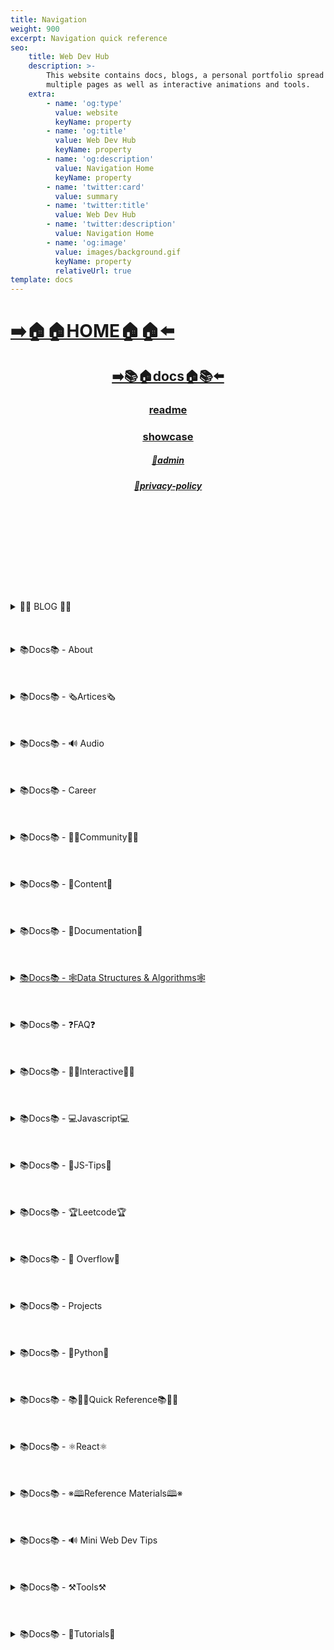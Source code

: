 ```yaml
---
title: Navigation
weight: 900
excerpt: Navigation quick reference
seo:
    title: Web Dev Hub
    description: >-
        This website contains docs, blogs, a personal portfolio spread out across
        multiple pages as well as interactive animations and tools.
    extra:
        - name: 'og:type'
          value: website
          keyName: property
        - name: 'og:title'
          value: Web Dev Hub
          keyName: property
        - name: 'og:description'
          value: Navigation Home
          keyName: property
        - name: 'twitter:card'
          value: summary
        - name: 'twitter:title'
          value: Web Dev Hub
        - name: 'twitter:description'
          value: Navigation Home
        - name: 'og:image'
          value: images/background.gif
          keyName: property
          relativeUrl: true
template: docs
---
```



# [**➡️🏠🏠HOME🏠🏠⬅️**](https://stackbit-clone.netlify.app/)

<center>

## [**<ins>➡️📚🏠docs🏠📚⬅️</ins>**](https://stackbit-clone.netlify.app/docs)

### [**readme</ins>**](https://stackbit-clone.netlify.app/readme)

### [**<ins>showcase</ins>**](https://stackbit-clone.netlify.app/showcase)

##### [**<ins>🔏admin</ins>**](https://stackbit-clone.netlify.app/admin)

##### [**<ins>🔏privacy-policy</ins>**](https://stackbit-clone.netlify.app/privacy-policy)

</center>

<br>
<br>
<br>
<br>
<br>
<br>
<br>
<br>
<br>

<details>

<summary> 📰📰 BLOG 📰📰 </h6>
</summary>

##### [**<ins>Blog Article List</ins>**](https://stackbit-clone.netlify.app/blog)

-   [📰blog📰](https://stackbit-clone.netlify.app/blog/web-scraping)
    - [📰300-react-questions](https://stackbit-clone.netlify.app/blog/300-react-questions)
- [📰adding-css-to-your-html](https://stackbit-clone.netlify.app/blog/adding-css-to-your-html)
- [📰awesome-graphql](https://stackbit-clone.netlify.app/blog/awesome-graphql)
- [📰big-o-complexity](https://stackbit-clone.netlify.app/blog/big-o-complexity)
- [📰blog-archive](https://stackbit-clone.netlify.app/blog/blog-archive)
- [📰data-structures](https://stackbit-clone.netlify.app/blog/data-structures)
- [📰data-structures-algorithms-resources](https://stackbit-clone.netlify.app/blog/data-structures-algorithms-resources)
- [📰expressjs-apis](https://stackbit-clone.netlify.app/blog/expressjs-apis)
- [📰flow-control-in-python](https://stackbit-clone.netlify.app/blog/flow-control-in-python)
- [📰functions-in-python](https://stackbit-clone.netlify.app/blog/functions-in-python)
- [📰git-gateway](https://stackbit-clone.netlify.app/blog/git-gateway)
- [📰hoisting](https://stackbit-clone.netlify.app/blog/hoisting)
- [📰interview-questions-js](https://stackbit-clone.netlify.app/blog/interview-questions-js)
- [📰interview-questions-js-p2](https://stackbit-clone.netlify.app/blog/interview-questions-js-p2)
- [📰interview-questions-js-p3](https://stackbit-clone.netlify.app/blog/interview-questions-js-p3)
- [📰netlify-cms](https://stackbit-clone.netlify.app/blog/netlify-cms)
- [📰platform-docs](https://stackbit-clone.netlify.app/blog/platform-docs)
- [📰psql-cheat-sheet](https://stackbit-clone.netlify.app/blog/psql-cheat-sheet)
- [📰python-for-js-dev](https://stackbit-clone.netlify.app/blog/python-for-js-dev)
- [📰python-resources](https://stackbit-clone.netlify.app/blog/python-resources)
- [📰vs-code-extensions](https://stackbit-clone.netlify.app/blog/vs-code-extensions)
- [📰web-dev-trends](https://stackbit-clone.netlify.app/blog/web-dev-trends)
- [📰web-scraping](https://stackbit-clone.netlify.app/blog/web-scraping)

</details>

<br>
<br>
<br>

<details>

<summary>📚Docs📚 - About</summary>

-   [📚docs📚/about](https://stackbit-clone.netlify.app/docs/about)
    -   [📚docs📚/about/README](https://stackbit-clone.netlify.app/docs/about/README)
    -   [📚docs📚/about/eng-portfolio](https://stackbit-clone.netlify.app/docs/about/eng-portfolio)
    -   [📚docs📚/about/intrests](https://stackbit-clone.netlify.app/docs/about/intrests)
    -   [📚docs📚/about/job-search](https://stackbit-clone.netlify.app/docs/about/job-search)
    -   [📚docs📚/about/resume](https://stackbit-clone.netlify.app/docs/about/resume)

</details>

<br>
<br>
<br>

<details>

<summary>📚Docs📚 - 🗞️Artices🗞️</summary>

-   [📚docs📚/🗞️articles🗞️](https://stackbit-clone.netlify.app/docs/articles)
    -   [📚docs📚/🗞️articles🗞️basic-web-dev](https://stackbit-clone.netlify.app/docs/articles/basic-web-dev)
    -   [📚docs📚/🗞️articles🗞️buffers](https://stackbit-clone.netlify.app/docs/articles/buffers)
    -   [📚docs📚/🗞️articles🗞️common-modules](https://stackbit-clone.netlify.app/docs/articles/common-modules)
    -   [📚docs📚/🗞️articles🗞️dev-dep](https://stackbit-clone.netlify.app/docs/articles/dev-dep)
    -   [📚docs📚/🗞️articles🗞️event-loop](https://stackbit-clone.netlify.app/docs/articles/event-loop)
    -   [📚docs📚/🗞️articles🗞️fs-module](https://stackbit-clone.netlify.app/docs/articles/fs-module)
    -   [📚docs📚/🗞️articles🗞️how-search-engines-work](https://stackbit-clone.netlify.app/docs/articles/how-search-engines-work)
    -   [📚docs📚/🗞️articles🗞️how-the-web-works](https://stackbit-clone.netlify.app/docs/articles/how-the-web-works)
    -   [📚docs📚/🗞️articles🗞️intro](https://stackbit-clone.netlify.app/docs/articles/intro)
    -   [📚docs📚/🗞️articles🗞️jamstack](https://stackbit-clone.netlify.app/docs/articles/jamstack)
    -   [📚docs📚/🗞️articles🗞️nextjs](https://stackbit-clone.netlify.app/docs/articles/nextjs)
    -   [📚docs📚/🗞️articles🗞️node-api-express](https://stackbit-clone.netlify.app/docs/articles/node-api-express)
    -   [📚docs📚/🗞️articles🗞️nodejs](https://stackbit-clone.netlify.app/docs/articles/nodejs)
    -   [📚docs📚/🗞️articles🗞️npm](https://stackbit-clone.netlify.app/docs/articles/npm)
    -   [📚docs📚/🗞️articles🗞️os-module](https://stackbit-clone.netlify.app/docs/articles/os-module)
    -   [📚docs📚/🗞️articles🗞️reading-files](https://stackbit-clone.netlify.app/docs/articles/reading-files)
    -   [📚docs📚/🗞️articles🗞️semantic](https://stackbit-clone.netlify.app/docs/articles/semantic)
    -   [📚docs📚/🗞️articles🗞️semantic-html](https://stackbit-clone.netlify.app/docs/articles/semantic-html)
    -   [📚docs📚/🗞️articles🗞️url](https://stackbit-clone.netlify.app/docs/articles/url)
    -   [📚docs📚/🗞️articles🗞️web-standards-checklist](https://stackbit-clone.netlify.app/docs/articles/web-standards-checklist)
    -   [📚docs📚/🗞️articles🗞️webdev-tools](https://stackbit-clone.netlify.app/docs/articles/webdev-tools)
    -   [📚docs📚/🗞️articles🗞️writing-files](https://stackbit-clone.netlify.app/docs/articles/writing-files)

</details>

<br>
<br>
<br>

<details>

<summary>📚Docs📚 - 🔊 Audio</summary>

-   [📚Docs - Audio🔊](https://stackbit-clone.netlify.app/docs/audio)
    -   [📚docs📚/audio/dfft](https://stackbit-clone.netlify.app/docs/audio/dfft)
    -   [📚docs📚/audio/discrete-fft](https://stackbit-clone.netlify.app/docs/audio/discrete-fft)
    -   [📚docs📚/audio/dtw-python-explained](https://stackbit-clone.netlify.app/docs/audio/dtw-python-explained)
    -   [📚docs📚/audio/dynamic-time-warping](https://stackbit-clone.netlify.app/docs/audio/dynamic-time-warping)
    -   [📚docs📚/audio/web-audio-api](https://stackbit-clone.netlify.app/docs/audio/web-audio-api)

</details>

<br>
<br>
<br>

<details>

<summary>📚Docs📚 -  Career </summary>

-   [📚docs📚/career](https://stackbit-clone.netlify.app/docs/career)
    -   [📚docs📚/career/dev-interview](https://stackbit-clone.netlify.app/docs/career/dev-interview)
    -   [📚docs📚/career/dos-and-donts](https://stackbit-clone.netlify.app/docs/career/dos-and-donts)
    -   [📚docs📚/career/job-boards](https://stackbit-clone.netlify.app/docs/career/job-boards)
    -   [📚docs📚/career/web-interview](https://stackbit-clone.netlify.app/docs/career/web-interview)
    -   [📚docs📚/career/web-interview2](https://stackbit-clone.netlify.app/docs/career/web-interview2)
    -   [📚docs📚/career/web-interview3](https://stackbit-clone.netlify.app/docs/career/web-interview3)
    -   [📚docs📚/career/web-interview4](https://stackbit-clone.netlify.app/docs/career/web-interview4)
    -   [📚docs📚/interview/job-search-nav](https://stackbit-clone.netlify.app/docs/interview/job-search-nav)
    -   [📚docs📚/interview/previous-concepts](https://stackbit-clone.netlify.app/docs/interview/previous-concepts)
    -   [📚docs📚/interview/review-concepts](https://stackbit-clone.netlify.app/docs/interview/review-concepts)

</details>

<br>
<br>
<br>

<details>

<summary>📚Docs📚 -  👫👫Community👫👫 </summary>

-   [📚docs📚/👫👫community👫👫](https://stackbit-clone.netlify.app/docs/community)
    -   [📚docs📚/community/an-open-letter-2-future-developers](https://stackbit-clone.netlify.app/docs/community/an-open-letter-2-future-developers)
    -   [📚docs📚/community/bookmarks](https://stackbit-clone.netlify.app/docs/community/bookmarks)
    -   [📚docs📚/community/video-chat](https://stackbit-clone.netlify.app/docs/community/video-chat)

</details>

<br>
<br>
<br>

<details>

<summary>📚Docs📚 - 💼Content💼</summary>

-   [📚docs📚/💼content💼](https://stackbit-clone.netlify.app/docs/content/)
    -   [📚docs📚/💼content💼/archive](https://stackbit-clone.netlify.app/docs/content/archive)
    -   [📚docs📚/💼content💼/gatsby-Queries-Mutations](https://stackbit-clone.netlify.app/docs/content/gatsby-Queries-Mutations)
    -   [📚docs📚/💼content💼/gists](https://stackbit-clone.netlify.app/docs/content/gists)
    -   [📚docs📚/💼content💼/history-api](https://stackbit-clone.netlify.app/docs/content/history-api)
    -   [📚docs📚/💼content💼/main-projects](https://stackbit-clone.netlify.app/docs/content/main-projects)
    -   [📚docs📚/💼content💼/trouble-shooting](https://stackbit-clone.netlify.app/docs/content/trouble-shooting)

</details>

<br>
<br>
<br>

<details>

<summary>📚Docs📚 - 📓Documentation📓</summary>

-   [📚docs📚/docs](https://stackbit-clone.netlify.app/docs/docs)
    -   [📚docs📚/docs/appendix](https://stackbit-clone.netlify.app/docs/docs/appendix)
    -   [📚docs📚/docs/art-of-command-line](https://stackbit-clone.netlify.app/docs/docs/art-of-command-line)
    -   [📚docs📚/docs/bash](https://stackbit-clone.netlify.app/docs/docs/bash)
    -   [📚docs📚/docs/css](https://stackbit-clone.netlify.app/docs/docs/css)
    -   [📚docs📚/docs/data-structures-docs](https://stackbit-clone.netlify.app/docs/docs/data-structures-docs)
    -   [📚docs📚/docs/es-6-features](https://stackbit-clone.netlify.app/docs/docs/es-6-features)
    -   [📚docs📚/docs/git-reference](https://stackbit-clone.netlify.app/docs/docs/git-reference)
    -   [📚docs📚/docs/git-repos](https://stackbit-clone.netlify.app/docs/docs/git-repos)
    -   [📚docs📚/docs/glossary](https://stackbit-clone.netlify.app/docs/docs/glossary)
    -   [📚docs📚/docs/html-tags](https://stackbit-clone.netlify.app/docs/docs/html-tags)
    -   [📚docs📚/docs/markdown](https://stackbit-clone.netlify.app/docs/docs/markdown)
    -   [📚docs📚/docs/no-whiteboarding](https://stackbit-clone.netlify.app/docs/docs/no-whiteboarding)
    -   [📚docs📚/docs/node-docs-complete](https://stackbit-clone.netlify.app/docs/docs/node-docs-complete)
    -   [📚docs📚/docs/regex-in-js](https://stackbit-clone.netlify.app/docs/docs/regex-in-js)
    -   [📚docs📚/docs/sitemap](https://stackbit-clone.netlify.app/docs/docs/sitemap)
    -   [📚docs📚/docs/snippets](https://stackbit-clone.netlify.app/docs/docs/snippets)

</details>

<br>
<br>
<br>

<details>

<summary>
 <ins>📚Docs📚 - 🕸Data Structures & Algorithms🕸</summary>

-   [📚docs📚/🕸ds-algo🕸](https://stackbit-clone.netlify.app/docs/ds-algo)
    -   [📚docs📚/🕸ds-algo🕸/big-o](https://stackbit-clone.netlify.app/docs/ds-algo/big-o)
    -   [📚docs📚/🕸ds-algo🕸/ds-algo-interview](https://stackbit-clone.netlify.app/docs/ds-algo/ds-algo-interview)
    -   [📚docs📚/🕸ds-algo🕸/ds-overview](https://stackbit-clone.netlify.app/docs/ds-algo/ds-overview)

</details>

<br>
<br>
<br>

<details>

<summary>📚Docs📚 - ❓FAQ❓</summary>

-   [📚docs📚/faq](https://stackbit-clone.netlify.app/docs/faq)
    -   [📚docs📚/❓faq❓/contact](https://stackbit-clone.netlify.app/docs/faq/contact)
    -   [📚docs📚/❓faq❓/plug-ins](https://stackbit-clone.netlify.app/docs/faq/plug-ins)

</details>

<br>
<br>
<br>

<details>

<summary>📚Docs📚 - 🧑‍🔬Interactive🧑‍🔬 </summary>

-   [📚docs📚/interact](https://stackbit-clone.netlify.app/docs/interact)
    -   [📚docs📚/🧑‍🔬interact🧑‍🔬/callstack-visual](https://stackbit-clone.netlify.app/docs/interact/callstack-visual)
    -   [📚docs📚/🧑‍🔬interact🧑‍🔬/clock](https://stackbit-clone.netlify.app/docs/interact/clock)
    -   [📚docs📚/🧑‍🔬interact🧑‍🔬/jupyter-notebooks](https://stackbit-clone.netlify.app/docs/interact/jupyter-notebooks)
    -   [📚docs📚/🧑‍🔬interact🧑‍🔬/other-sites](https://stackbit-clone.netlify.app/docs/interact/other-sites)
    -   [📚docs📚/🧑‍🔬interact🧑‍🔬/video-chat](https://stackbit-clone.netlify.app/docs/interact/video-chat)

</details>

<br>
<br>
<br>

<details>

<summary>📚Docs📚 - 💻Javascript💻</summary>

-   [📚docs📚/💻javascript💻](https://stackbit-clone.netlify.app/docs/javascript)
    -   [📚docs📚/💻javascript💻/arrow-functions](https://stackbit-clone.netlify.app/docs/javascript/arrow-functions)
    -   [📚docs📚/💻javascript💻/asyncjs](https://stackbit-clone.netlify.app/docs/javascript/asyncjs)
    -   [📚docs📚/💻javascript💻/await-keyword](https://stackbit-clone.netlify.app/docs/javascript/await-keyword)
    -   [📚docs📚/💻javascript💻/bigo](https://stackbit-clone.netlify.app/docs/javascript/bigo)
    -   [📚docs📚/💻javascript💻/clean-code](https://stackbit-clone.netlify.app/docs/javascript/clean-code)
    -   [📚docs📚/💻javascript💻/constructor-functions](https://stackbit-clone.netlify.app/docs/javascript/constructor-functions)
    -   [📚docs📚/💻javascript💻/cs-basics-in-js](https://stackbit-clone.netlify.app/docs/javascript/cs-basics-in-js)
    -   [📚docs📚/💻javascript💻/for-loops](https://stackbit-clone.netlify.app/docs/javascript/for-loops)
    -   [📚docs📚/💻javascript💻/part2-pojo](https://stackbit-clone.netlify.app/docs/javascript/part2-pojo)
    -   [📚docs📚/💻javascript💻/promises](https://stackbit-clone.netlify.app/docs/javascript/promises)
    -   [📚docs📚/💻javascript💻/review](https://stackbit-clone.netlify.app/docs/javascript/review)
    -   [📚docs📚/💻javascript💻/this-is-about-this](https://stackbit-clone.netlify.app/docs/javascript/this-is-about-this)

</details>

<br>
<br>
<br>

<details>

<summary>📚Docs📚 -  💸JS-Tips💸</summary>

-   [📚docs📚/💸js-tips💸](https://stackbit-clone.netlify.app/docs/js-tips)
    -   [📚docs📚/💸js-tips💸/abs](https://stackbit-clone.netlify.app/docs/js-tips/abs)
    -   [📚docs📚/💸js-tips💸/acos](https://stackbit-clone.netlify.app/docs/js-tips/acos)
    -   [📚docs📚/💸js-tips💸/acosh](https://stackbit-clone.netlify.app/docs/js-tips/acosh)
    -   [📚docs📚/💸js-tips💸/addition](https://stackbit-clone.netlify.app/docs/js-tips/addition)
    -   [📚docs📚/💸js-tips💸/all](https://stackbit-clone.netlify.app/docs/js-tips/all)
    -   [📚docs📚/💸js-tips💸/allsettled](https://stackbit-clone.netlify.app/docs/js-tips/allsettled)
    -   [📚docs📚/💸js-tips💸/any](https://stackbit-clone.netlify.app/docs/js-tips/any)
    -   [📚docs📚/💸js-tips💸/array](https://stackbit-clone.netlify.app/docs/js-tips/array)
    -   [📚docs📚/💸js-tips💸/array-methods](https://stackbit-clone.netlify.app/docs/js-tips/array-methods)
    -   [📚docs📚/💸js-tips💸/arrow_functions](https://stackbit-clone.netlify.app/docs/js-tips/arrow_functions)
    -   [📚docs📚/💸js-tips💸/async_function](https://stackbit-clone.netlify.app/docs/js-tips/async_function)
    -   [📚docs📚/💸js-tips💸/bad_radix](https://stackbit-clone.netlify.app/docs/js-tips/bad_radix)
    -   [📚docs📚/💸js-tips💸/bind](https://stackbit-clone.netlify.app/docs/js-tips/bind)
    -   [📚docs📚/💸js-tips💸/classes](https://stackbit-clone.netlify.app/docs/js-tips/classes)
    -   [📚docs📚/💸js-tips💸/concat](https://stackbit-clone.netlify.app/docs/js-tips/concat)
    -   [📚docs📚/💸js-tips💸/conditional_operator](https://stackbit-clone.netlify.app/docs/js-tips/conditional_operator)
    -   [📚docs📚/💸js-tips💸/const](https://stackbit-clone.netlify.app/docs/js-tips/const)
    -   [📚docs📚/💸js-tips💸/create](https://stackbit-clone.netlify.app/docs/js-tips/create)
    -   [📚docs📚/💸js-tips💸/date](https://stackbit-clone.netlify.app/docs/js-tips/date)
    -   [📚docs📚/💸js-tips💸/eval](https://stackbit-clone.netlify.app/docs/js-tips/eval)
    -   [📚docs📚/💸js-tips💸/every](https://stackbit-clone.netlify.app/docs/js-tips/every)
    -   [📚docs📚/💸js-tips💸/filter](https://stackbit-clone.netlify.app/docs/js-tips/filter)
    -   [📚docs📚/💸js-tips💸/for...of](https://stackbit-clone.netlify.app/docs/js-tips/for...of)
    -   [📚docs📚/💸js-tips💸/foreach](https://stackbit-clone.netlify.app/docs/js-tips/foreach)
    -   [📚docs📚/💸js-tips💸/functions](https://stackbit-clone.netlify.app/docs/js-tips/functions)
    -   [📚docs📚/💸js-tips💸/import](https://stackbit-clone.netlify.app/docs/js-tips/import)
    -   [📚docs📚/💸js-tips💸/insert-into-array](https://stackbit-clone.netlify.app/docs/js-tips/insert-into-array)
    -   [📚docs📚/💸js-tips💸/map](https://stackbit-clone.netlify.app/docs/js-tips/map)
    -   [📚docs📚/💸js-tips💸/object](https://stackbit-clone.netlify.app/docs/js-tips/object)
    -   [📚docs📚/💸js-tips💸/reduce](https://stackbit-clone.netlify.app/docs/js-tips/reduce)
    -   [📚docs📚/💸js-tips💸/regexp](https://stackbit-clone.netlify.app/docs/js-tips/regexp)
    -   [📚docs📚/💸js-tips💸/sort](https://stackbit-clone.netlify.app/docs/js-tips/sort)
    -   [📚docs📚/💸js-tips💸/sorting-strings](https://stackbit-clone.netlify.app/docs/js-tips/sorting-strings)
    -   [📚docs📚/💸js-tips💸/string](https://stackbit-clone.netlify.app/docs/js-tips/string)
    -   [📚docs📚/💸js-tips💸/this](https://stackbit-clone.netlify.app/docs/js-tips/this)
    -   [📚docs📚/💸js-tips💸/var](https://stackbit-clone.netlify.app/docs/js-tips/var)

</details>

<br>
<br>
<br>

<details>

<summary>📚Docs📚 - 🏆Leetcode🏆 </summary>

-   [📚docs📚/🏆leetcode🏆](https://stackbit-clone.netlify.app/docs/leetcode)
    -   [📚docs📚/🏆leetcode🏆/ContaineWitMosWater](https://stackbit-clone.netlify.app/docs/leetcode/ContaineWitMosWater)
    -   [📚docs📚/🏆leetcode🏆/DividTwIntegers](https://stackbit-clone.netlify.app/docs/leetcode/DividTwIntegers)
    -   [📚docs📚/🏆leetcode🏆/GeneratParentheses](https://stackbit-clone.netlify.app/docs/leetcode/GeneratParentheses)
    -   [📚docs📚/🏆leetcode🏆/LetteCombinationoPhonNumber](https://stackbit-clone.netlify.app/docs/leetcode/LetteCombinationoPhonNumber)
    -   [📚docs📚/🏆leetcode🏆/LongesCommoPrefix](https://stackbit-clone.netlify.app/docs/leetcode/LongesCommoPrefix)
    -   [📚docs📚/🏆leetcode🏆/MediaoTwSorteArrays](https://stackbit-clone.netlify.app/docs/leetcode/MediaoTwSorteArrays)
    -   [📚docs📚/🏆leetcode🏆/NexPermutation](https://stackbit-clone.netlify.app/docs/leetcode/NexPermutation)
    -   [📚docs📚/🏆leetcode🏆/PalindromNumber](https://stackbit-clone.netlify.app/docs/leetcode/PalindromNumber)
    -   [📚docs📚/🏆leetcode🏆/RegulaExpressioMatching](https://stackbit-clone.netlify.app/docs/leetcode/RegulaExpressioMatching)
    -   [📚docs📚/🏆leetcode🏆/RemovDuplicatefroSorteArray](https://stackbit-clone.netlify.app/docs/leetcode/RemovDuplicatefroSorteArray)
    -   [📚docs📚/🏆leetcode🏆/RemovNtNodFroEnoList](https://stackbit-clone.netlify.app/docs/leetcode/RemovNtNodFroEnoList)
    -   [📚docs📚/🏆leetcode🏆/RomatInteger](https://stackbit-clone.netlify.app/docs/leetcode/RomatInteger)
    -   [📚docs📚/🏆leetcode🏆/SearciRotateSorteArray](https://stackbit-clone.netlify.app/docs/leetcode/SearciRotateSorteArray)
    -   [📚docs📚/🏆leetcode🏆/StrintIntege(atoi)](<https://stackbit-clone.netlify.app/docs/leetcode/StrintIntege(atoi)>)
    -   [📚docs📚/🏆leetcode🏆/ValiParentheses](https://stackbit-clone.netlify.app/docs/leetcode/ValiParentheses)
    -   [📚docs📚/🏆leetcode🏆/ZigZaConversion](https://stackbit-clone.netlify.app/docs/leetcode/ZigZaConversion)

</details>

<br>
<br>
<br>

<details>

<summary>📚Docs📚 -  🌊 Overflow🌊     </summary>

-   [📚docs📚/🌊overflow🌊](https://stackbit-clone.netlify.app/docs/overflow)
    -   [📚docs📚/🌊overflow🌊/html-spec](https://stackbit-clone.netlify.app/docs/overflow/html-spec)
    -   [📚docs📚/🌊overflow🌊/http](https://stackbit-clone.netlify.app/docs/overflow/http)
    -   [📚docs📚/🌊overflow🌊/install](https://stackbit-clone.netlify.app/docs/overflow/install)
    -   [📚docs📚/🌊overflow🌊/modules](https://stackbit-clone.netlify.app/docs/overflow/modules)
    -   [📚docs📚/🌊overflow🌊/node-cli-args](https://stackbit-clone.netlify.app/docs/overflow/node-cli-args)
    -   [📚docs📚/🌊overflow🌊/node-js-language](https://stackbit-clone.netlify.app/docs/overflow/node-js-language)
    -   [📚docs📚/🌊overflow🌊/node-package-manager](https://stackbit-clone.netlify.app/docs/overflow/node-package-manager)
    -   [📚docs📚/🌊overflow🌊/node-repl](https://stackbit-clone.netlify.app/docs/overflow/node-repl)
    -   [📚docs📚/🌊overflow🌊/node-run-cli](https://stackbit-clone.netlify.app/docs/overflow/node-run-cli)
    -   [📚docs📚/🌊overflow🌊/nodevsbrowser](https://stackbit-clone.netlify.app/docs/overflow/nodevsbrowser)
    -   [📚docs📚/🌊overflow🌊/understanding-firebase](https://stackbit-clone.netlify.app/docs/overflow/understanding-firebase)
    -   [📚docs📚/🌊overflow🌊/v8](https://stackbit-clone.netlify.app/docs/overflow/v8)

</details>

<br>
<br>
<br>

<details>

<summary>📚Docs📚 - Projects  </summary>

-   [📚docs📚/projects](https://stackbit-clone.netlify.app/docs/projects)
    -   [📚docs📚/projects/embeded-websites](https://stackbit-clone.netlify.app/docs/projects/embeded-websites)
    -   [📚docs📚/projects/list-of-projects](https://stackbit-clone.netlify.app/docs/projects/list-of-projects)
    -   [📚docs📚/projects/mini-projects](https://stackbit-clone.netlify.app/docs/projects/mini-projects)
    -   [📚docs📚/projects/mini-projects2](https://stackbit-clone.netlify.app/docs/projects/mini-projects2)
    -   [📚docs📚/projects/my-websites](https://stackbit-clone.netlify.app/docs/projects/my-websites)

</details>

<br>
<br>
<br>

<details>

<summary>📚Docs📚 - 🐍Python🐍  </summary>

-   [📚docs📚/🐍python🐍](https://stackbit-clone.netlify.app/docs/python)
    -   [📚docs📚/🐍python🐍/at-length](https://stackbit-clone.netlify.app/docs/python/at-length)
    -   [📚docs📚/🐍python🐍/cheat-sheet](https://stackbit-clone.netlify.app/docs/python/cheat-sheet)
    -   [📚docs📚/🐍python🐍/comprehensive-guide](https://stackbit-clone.netlify.app/docs/python/comprehensive-guide)
    -   [📚docs📚/🐍python🐍/examples](https://stackbit-clone.netlify.app/docs/python/examples)
    -   [📚docs📚/🐍python🐍/flow-control](https://stackbit-clone.netlify.app/docs/python/flow-control)
    -   [📚docs📚/🐍python🐍/functions](https://stackbit-clone.netlify.app/docs/python/functions)
    -   [📚docs📚/🐍python🐍/google-sheets-api](https://stackbit-clone.netlify.app/docs/python/google-sheets-api)
    -   [📚docs📚/🐍python🐍/python-ds](https://stackbit-clone.netlify.app/docs/python/python-ds)
    -   [📚docs📚/🐍python🐍/intro-for-js-devs](https://stackbit-clone.netlify.app/docs/python/intro-for-js-devs)
    -   [📚docs📚/🐍python🐍/python-quiz](https://stackbit-clone.netlify.app/docs/python/python-quiz)
    -   [📚docs📚/🐍python🐍/snippets](https://stackbit-clone.netlify.app/docs/python/snippets)

</details>

<br>
<br>
<br>

<details>

<summary>📚Docs📚 - 📚🏃‍♂️Quick Reference📚🏃‍♂️   </summary>

-   [📚docs📚/quick-ref](https://stackbit-clone.netlify.app/docs/quick-ref)
    -   [📚docs📚/🏃‍♂️📚quick-ref📚🏃‍♂️/Emmet](https://stackbit-clone.netlify.app/docs/quick-ref/Emmet)
    -   [📚docs📚/🏃‍♂️📚quick-ref📚🏃‍♂️/all-emojis](https://stackbit-clone.netlify.app/docs/quick-ref/all-emojis)
    -   [📚docs📚/🏃‍♂️📚quick-ref📚🏃‍♂️/create-react-app](https://stackbit-clone.netlify.app/docs/quick-ref/create-react-app)
    -   [📚docs📚/🏃‍♂️📚quick-ref📚🏃‍♂️/git-bash](https://stackbit-clone.netlify.app/docs/quick-ref/git-bash)
    -   [📚docs📚/🏃‍♂️📚quick-ref📚🏃‍♂️/git-tricks](https://stackbit-clone.netlify.app/docs/quick-ref/git-tricks)
    -   [📚docs📚/🏃‍♂️📚quick-ref📚🏃‍♂️/google-firebase](https://stackbit-clone.netlify.app/docs/quick-ref/google-firebase)
    -   [📚docs📚/🏃‍♂️📚quick-ref📚🏃‍♂️/heroku-error-codes](https://stackbit-clone.netlify.app/docs/quick-ref/heroku-error-codes)
    -   [📚docs📚/🏃‍♂️📚quick-ref📚🏃‍♂️/installation](https://stackbit-clone.netlify.app/docs/quick-ref/installation)
    -   [📚docs📚/🏃‍♂️📚quick-ref📚🏃‍♂️/markdown-dropdowns](https://stackbit-clone.netlify.app/docs/quick-ref/markdown-dropdowns)
    -   [📚docs📚/🏃‍♂️📚quick-ref📚🏃‍♂️/minifiction](https://stackbit-clone.netlify.app/docs/quick-ref/minifiction)
    -   [📚docs📚/🏃‍♂️📚quick-ref📚🏃‍♂️/new-repo-instructions](https://stackbit-clone.netlify.app/docs/quick-ref/new-repo-instructions)
    -   [📚docs📚/🏃‍♂️📚quick-ref📚🏃‍♂️/psql-setup](https://stackbit-clone.netlify.app/docs/quick-ref/psql-setup)
    -   [📚docs📚/🏃‍♂️📚quick-ref📚🏃‍♂️/pull-request-rubric](https://stackbit-clone.netlify.app/docs/quick-ref/pull-request-rubric)
    -   [📚docs📚/🏃‍♂️📚quick-ref📚🏃‍♂️/quick-links](https://stackbit-clone.netlify.app/docs/quick-ref/quick-links)
    -   [📚docs📚/🏃‍♂️📚quick-ref📚🏃‍♂️/topRepos](https://stackbit-clone.netlify.app/docs/quick-ref/topRepos)
    -   [📚docs📚/🏃‍♂️📚quick-ref📚🏃‍♂️/understanding-path](https://stackbit-clone.netlify.app/docs/quick-ref/understanding-path)
    -   [📚docs📚/🏃‍♂️📚quick-ref📚🏃‍♂️/vscode-themes](https://stackbit-clone.netlify.app/docs/quick-ref/vscode-themes)
    -   [📚docs📚/⚛️react⚛️/accessibility](https://stackbit-clone.netlify.app/docs/react/accessibility)

</details>

<br>
<br>
<br>

<details>

<summary>📚Docs📚 - ⚛️React⚛️ </summary>

-   [📚docs📚/⚛️react⚛️](https://stackbit-clone.netlify.app/docs/react)
    -   [📚docs📚/⚛️react⚛️/ajax-n-apis](https://stackbit-clone.netlify.app/docs/react/ajax-n-apis)
    -   [📚docs📚/⚛️react⚛️/cheatsheet](https://stackbit-clone.netlify.app/docs/react/cheatsheet)
    -   [📚docs📚/⚛️react⚛️/createReactApp](https://stackbit-clone.netlify.app/docs/react/createReactApp)
    -   [📚docs📚/⚛️react⚛️/demo](https://stackbit-clone.netlify.app/docs/react/demo)
    -   [📚docs📚/⚛️react⚛️/dont-use-index-as-keys](https://stackbit-clone.netlify.app/docs/react/dont-use-index-as-keys)
    -   [📚docs📚/⚛️react⚛️/jsx](https://stackbit-clone.netlify.app/docs/react/jsx)
    -   [📚docs📚/⚛️react⚛️/quiz](https://stackbit-clone.netlify.app/docs/react/quiz)
    -   [📚docs📚/⚛️react⚛️/react-docs](https://stackbit-clone.netlify.app/docs/react/react-docs)
    -   [📚docs📚/⚛️react⚛️/react-in-depth](https://stackbit-clone.netlify.app/docs/react/react-in-depth)
    -   [📚docs📚/⚛️react⚛️/react-patterns-by-usecase](https://stackbit-clone.netlify.app/docs/react/react-patterns-by-usecase)
    -   [📚docs📚/⚛️react⚛️/react2](https://stackbit-clone.netlify.app/docs/react/react2)
    -   [📚docs📚/⚛️react⚛️/render-elements](https://stackbit-clone.netlify.app/docs/react/render-elements)

</details>

<br>
<br>
<br>

<details>

<summary>📚Docs📚 -  ※🕮Reference Materials🕮※</summary>

-   [📚docs📚/※reference※](https://stackbit-clone.netlify.app/docs/reference)
    -   [📚docs📚/※🕮reference※🕮/awesome-lists](https://stackbit-clone.netlify.app/docs/reference/awesome-lists)
    -   [📚docs📚/※🕮reference※🕮/awesome-nodejs](https://stackbit-clone.netlify.app/docs/reference/awesome-nodejs)
    -   [📚docs📚/※🕮reference※🕮/awesome-static](https://stackbit-clone.netlify.app/docs/reference/awesome-static)
    -   [📚docs📚/※🕮reference※🕮/bash-commands](https://stackbit-clone.netlify.app/docs/reference/bash-commands)
    -   [📚docs📚/※🕮reference※🕮/bookmarks](https://stackbit-clone.netlify.app/docs/reference/bookmarks)
    -   [📚docs📚/※🕮reference※🕮/embed-the-web](https://stackbit-clone.netlify.app/docs/reference/embed-the-web)
    -   [📚docs📚/※🕮reference※🕮/github-resources](https://stackbit-clone.netlify.app/docs/reference/github-resources)
    -   [📚docs📚/※🕮reference※🕮/github-search](https://stackbit-clone.netlify.app/docs/reference/github-search)
    -   [📚docs📚/※🕮reference※🕮/google-cloud](https://stackbit-clone.netlify.app/docs/reference/google-cloud)
    -   [📚docs📚/※🕮reference※🕮/how-2-reinstall-npm](https://stackbit-clone.netlify.app/docs/reference/how-2-reinstall-npm)
    -   [📚docs📚/※🕮reference※🕮/how-to-kill-a-process](https://stackbit-clone.netlify.app/docs/reference/how-to-kill-a-process)
    -   [📚docs📚/※🕮reference※🕮/installing-node](https://stackbit-clone.netlify.app/docs/reference/installing-node)
    -   [📚docs📚/※🕮reference※🕮/intro-to-nodejs](https://stackbit-clone.netlify.app/docs/reference/intro-to-nodejs)
    -   [📚docs📚/※🕮reference※🕮/markdown-styleguide](https://stackbit-clone.netlify.app/docs/reference/markdown-styleguide)
    -   [📚docs📚/※🕮reference※🕮/notes-template](https://stackbit-clone.netlify.app/docs/reference/notes-template)
    -   [📚docs📚/※🕮reference※🕮/psql](https://stackbit-clone.netlify.app/docs/reference/psql)
    -   [📚docs📚/※🕮reference※🕮/resources](https://stackbit-clone.netlify.app/docs/reference/resources)
    -   [📚docs📚/※🕮reference※🕮/vscode](https://stackbit-clone.netlify.app/docs/reference/vscode)
    -   [📚docs📚/※🕮reference※🕮/web-api's](https://stackbit-clone.netlify.app/docs/reference/web-api's)

</details>

</details>

<br>
<br>
<br>

<details>

<summary>📚Docs📚 - 🔊 Mini Web Dev Tips </summary>

-   [📚docs📚/tips](https://stackbit-clone.netlify.app/docs/tips)
    -   [📚docs📚/tips/regex-tips](https://stackbit-clone.netlify.app/docs/tips/regex-tips)

</details>

<br>
<br>
<br>

<details>

<summary>📚Docs📚 - ⚒Tools⚒ </summary>

-   [📚docs📚/⚒Tools⚒/](https://stackbit-clone.netlify.app/docs/tools)
    -   [📚docs📚/⚒Tools⚒/all](https://stackbit-clone.netlify.app/docs/tools/all)
    -   [📚docs📚/⚒Tools⚒/all-stripped](https://stackbit-clone.netlify.app/docs/tools/all-stripped)
    -   [📚docs📚/⚒Tools⚒/archive](https://stackbit-clone.netlify.app/docs/tools/archive)
    -   [📚docs📚/⚒Tools⚒/dev-utilities](https://stackbit-clone.netlify.app/docs/tools/dev-utilities)
    -   [📚docs📚/⚒Tools⚒/📚markdown-html](https://stackbit-clone.netlify.app/docs/tools/markdown-html)

</details>

<br>
<br>
<br>

<details>

<summary>📚Docs📚 - 📑Tutorials📑</summary>

-   [📚docs📚/tutorials](https://stackbit-clone.netlify.app/docs/tutorials)
    -   [📚docs📚/📑tutorials📑/enviorment-setup](https://stackbit-clone.netlify.app/docs/tutorials/enviorment-setup)
    -   [📚docs📚/📑tutorials📑/get-file-extension](https://stackbit-clone.netlify.app/docs/tutorials/get-file-extension)
    -   [📚docs📚/📑tutorials📑/get-file-name](https://stackbit-clone.netlify.app/docs/tutorials/get-file-name)
